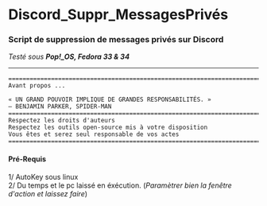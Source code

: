 # Discord_Suppr_MessagesPrivés
### Script de suppression de messages privés sur Discord

*Testé sous **Pop!_OS, Fedora 33 & 34***

----

```
=======================================================================
Avant propos ...

« UN GRAND POUVOIR IMPLIQUE DE GRANDES RESPONSABILITÉS. »
– BENJAMIN PARKER, SPIDER-MAN
=======================================================================
Respectez les droits d'auteurs
Respectez les outils open-source mis à votre disposition
Vous êtes et serez seul responsable de vos actes
=======================================================================
```

#### Pré-Requis   
1/ AutoKey sous linux   
2/ Du temps et le pc laissé en éxécution. (*Paramètrer bien la fenêtre d'action et laissez faire*)
